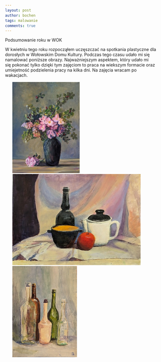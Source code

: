 ```yaml
---
layout: post
author: bochen
tags: malowanie
comments: true
---
```

Podsumowanie roku w WOK

W kwietniu tego roku rozpocząłem uczęszczać na spotkania plastyczne dla dorosłych w Wołowskim Domu Kultury. Podczas tego czasu udało mi się namalować poniższe obrazy. 
Najważniejszym aspektem, który udało mi się pokonać tylko dzięki tym zajęciom to praca na wiekszym formacie oraz umiejetność podzielenia pracy na kilka dni. Na zajęcia wracam po wakacjach.

<ul id="media" class="clearfix justified-gallery">
<div
            class="albumList"
            data-sub-html=""
            data-download-url="../assets/images/wok2023/large_000.jpg"
            data-src="../assets/images/wok2023/large_000.jpg"
            data-exthumbimage="../assets/images/wok2023/thumb_000.jpg"
            >
            <a href="../assets/images/wok2023/large_000.jpg">
            <img src="../assets/images/wok2023/small_000.jpg" height="300" />
            </a>
            </div>
<div
            class="albumList"
            data-sub-html=""
            data-download-url="../assets/images/wok2023/large_001.jpg"
            data-src="../assets/images/wok2023/large_001.jpg"
            data-exthumbimage="../assets/images/wok2023/thumb_001.jpg"
            >
            <a href="../assets/images/wok2023/large_001.jpg">
            <img src="../assets/images/wok2023/small_001.jpg" height="300" />
            </a>
            </div>
<div
            class="albumList"
            data-sub-html=""
            data-download-url="../assets/images/wok2023/large_002.jpg"
            data-src="../assets/images/wok2023/large_002.jpg"
            data-exthumbimage="../assets/images/wok2023/thumb_002.jpg"
            >
            <a href="../assets/images/wok2023/large_002.jpg">
            <img src="../assets/images/wok2023/small_002.jpg" height="300" />
            </a>
            </div>
</ul>